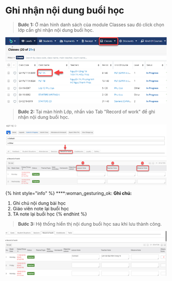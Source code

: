 # Ghi nhận nội dung buổi học

> **Bước 1:** Ở màn hình danh sách của module Classes sau đó click chọn lớp cần ghi nhận nội dung buổi học.

![](../../.gitbook/assets/NDbuoihoc.png)

> **Bước 2:** Tại màn hình Lớp, nhấn vào Tab "Record of work" để ghi nhận nội dung buổi học.

![](../../.gitbook/assets/NDBuoihoc1.png)

{% hint style="info" %}
****:woman\_gesturing\_ok: **Ghi chú:**

1. Ghi chú nội dung bài học
2. Giáo viên note lại buổi học
3. TA note lại buổi học
{% endhint %}

> **Bước 3:** Hệ thống hiển thị nội dung buổi học sau khi lưu thành công.

![](../../.gitbook/assets/NDbuoihoc2.png)
